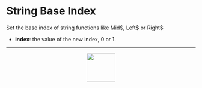 # String Base Index
Set the base index of string functions like Mid&dollar;, Left&dollar; or Right&dollar;
- **index**: the value of the new index, 0 or 1.
---
<p align="center"><img valign="middle" width="76px" src="https://drive.google.com/uc?export=view&id=1c2KO0LJpvMS9X9CAGV6dOfciR7OWhdKA" /></p>